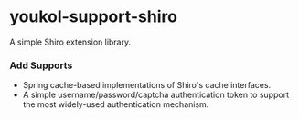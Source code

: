# youkol-support-shiro
A simple Shiro extension library.

### Add Supports
* Spring cache-based implementations of Shiro's cache interfaces.
* A simple username/password/captcha authentication token to support the most widely-used authentication mechanism.